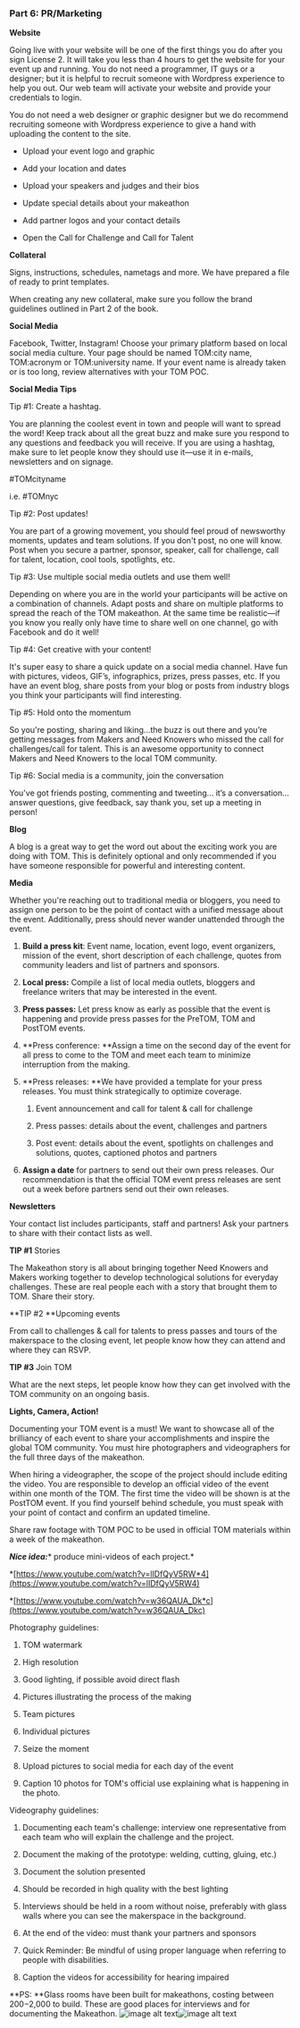 ### Part 6: **PR/Marketing**

**Website**

Going live with your website will be one of the first things you do after you sign License 2. It will take you less than 4 hours to get the website for your event up and running. You do not need a programmer, IT guys or a designer; but it is helpful to recruit someone with Wordpress experience to help you out. Our web team will activate your website and provide your credentials to login.

You do not need a web designer or graphic designer but we do recommend recruiting someone with Wordpress experience to give a hand with uploading the content to the site.

* Upload your event logo and graphic

* Add your location and dates

* Upload your speakers and judges and their bios

* Update special details about your makeathon

* Add partner logos and your contact details

* Open the Call for Challenge and Call for Talent

**Collateral**

Signs, instructions, schedules, nametags and more. We have prepared a file of ready to print templates.

When creating any new collateral, make sure you follow the brand guidelines outlined in Part 2 of the book.

**Social Media**

Facebook, Twitter, Instagram! Choose your primary platform based on local social media culture. Your page should be named TOM:city name, TOM:acronym or TOM:university name. If your event name is already taken or is too long, review alternatives with your TOM POC.

**Social Media Tips**

Tip #1: Create a hashtag.

You are planning the coolest event in town and people will want to spread the word! Keep track about all the great buzz and make sure you respond to any questions and feedback you will receive. If you are using a hashtag, make sure to let people know they should use it—use it in e-mails, newsletters and on signage.

#TOMcityname

i.e. #TOMnyc

Tip #2: Post updates!

You are part of a growing movement, you should feel proud of newsworthy moments, updates and team solutions. If you don't post, no one will know. Post when you secure a partner, sponsor, speaker, call for challenge, call for talent, location, cool tools, spotlights, etc.

Tip #3: Use multiple social media outlets and use them well!

Depending on where you are in the world your participants will be active on a combination of channels. Adapt posts and share on multiple platforms to spread the reach of the TOM makeathon. At the same time be realistic—if you know you really only have time to share well on one channel, go with Facebook and do it well!

Tip #4: Get creative with your content!

It's super easy to share a quick update on a social media channel. Have fun with pictures, videos, GIF’s, infographics, prizes, press passes, etc. If you have an event blog, share posts from your blog or posts from industry blogs you think your participants will find interesting.

Tip #5: Hold onto the momentum

So you're posting, sharing and liking...the buzz is out there and you’re getting messages from Makers and Need Knowers who missed the call for challenges/call for talent. This is an awesome opportunity to connect Makers and Need Knowers to the local TOM community.

Tip #6: Social media is a community, join the conversation

You've got friends posting, commenting and tweeting... it’s a conversation... answer questions, give feedback, say thank you, set up a meeting in person!

**Blog**

A blog is a great way to get the word out about the exciting work you are doing with TOM. This is definitely optional and only recommended if you have someone responsible for powerful and interesting content.

**Media**

Whether you're reaching out to traditional media or bloggers, you need to assign one person to be the point of contact with a unified message about the event. Additionally, press should never wander unattended through the event.

1. **Build a press kit**: Event name, location, event logo, event organizers, mission of the event, short description of each challenge, quotes from community leaders and list of partners and sponsors.

2. **Local press:** Compile a list of local media outlets, bloggers and freelance writers that may be interested in the event.

3. **Press passes:** Let press know as early as possible that the event is happening and provide press passes for the PreTOM, TOM and PostTOM events.

4. **Press conference: **Assign a time on the second day of the event for all press to come to the TOM and meet each team to minimize interruption from the making.

5. **Press releases: **We have provided a template for your press releases. You must think strategically to optimize coverage.

    1. Event announcement and call for talent & call for challenge

    2. Press passes: details about the event, challenges and partners

    3. Post event: details about the event, spotlights on challenges and solutions, quotes, captioned photos and partners

6. **Assign a date** for partners to send out their own press releases. Our recommendation is that the official TOM event press releases are sent out a week before partners send out their own releases.

**Newsletters**

Your contact list includes participants, staff and partners! Ask your partners to share with their contact lists as well.

**TIP #1** Stories

The Makeathon story is all about bringing together Need Knowers and Makers working together to develop technological solutions for everyday challenges. These are real people each with a story that brought them to TOM. Share their story.

**TIP #2 **Upcoming events

From call to challenges & call for talents to press passes and tours of the makerspace to the closing event, let people know how they can attend and where they can RSVP.

**TIP #3** Join TOM

What are the next steps, let people know how they can get involved with the TOM community on an ongoing basis.

**Lights, Camera, Action!**

Documenting your TOM event is a must! We want to showcase all of the brilliancy of each event to share your accomplishments and inspire the global TOM community. You must hire photographers and videographers for the full three days of the makeathon.

When hiring a videographer, the scope of the project should include editing the video. You are responsible to develop an official video of the event within one month of the TOM. The first time the video will be shown is at the PostTOM event. If you find yourself behind schedule, you must speak with your point of contact and confirm an updated timeline.

Share raw footage with TOM POC to be used in official TOM materials within a week of the makeathon.

**_Nice idea:_*** produce mini-videos of each project.*

*[https://www.youtube.com/watch?v=lIDfQyV5RW*4](https://www.youtube.com/watch?v=lIDfQyV5RW4)

*[https://www.youtube.com/watch?v=w36QAUA_Dk*c](https://www.youtube.com/watch?v=w36QAUA_Dkc)

Photography guidelines:

1. TOM watermark

2. High resolution

3. Good lighting, if possible avoid direct flash

4. Pictures illustrating the process of the making

5. Team pictures

6. Individual pictures

7. Seize the moment

8. Upload pictures to social media for each day of the event

9. Caption 10 photos for TOM's official use explaining what is happening in the photo.

Videography guidelines:

1. Documenting each team's challenge: interview one representative from each team who will explain the challenge and the project.

2. Document the making of the prototype: welding, cutting, gluing, etc.)

3. Document the solution presented

4. Should be recorded in high quality with the best lighting

5. Interviews should be held in a room without noise, preferably with glass walls where you can see the makerspace in the background.

6. At the end of the video: must thank your partners and sponsors

7. Quick Reminder: Be mindful of using proper language when referring to people with disabilities.

8. Caption the videos for accessibility for hearing impaired

**PS: **Glass rooms have been built for makeathons, costing between $200-$2,000 to build. These are good places for interviews and for documenting the Makeathon. ![image alt text](img/9slQvAUhu3dvIjWapxHeA_img_22.jpg)![image alt text](img/9slQvAUhu3dvIjWapxHeA_img_23.jpg)
